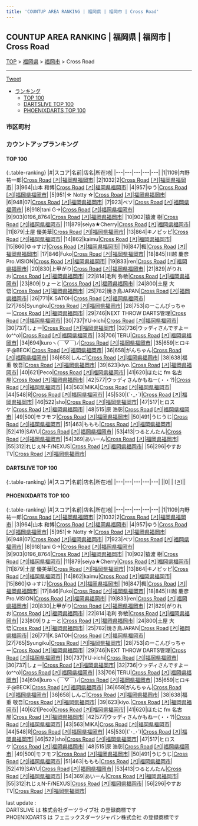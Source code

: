 ```yaml
---
title: 'COUNTUP AREA RANKING | 福岡県 | 福岡市 | Cross Road'
---
```

## COUNTUP AREA RANKING | 福岡県 | 福岡市 | Cross Road

[TOP](/darts/rank/) > [福岡県](/darts/rank/福岡県/) > [福岡市](/darts/rank/福岡県/福岡市/) > Cross Road

___

<a href="https://twitter.com/share?ref_src=twsrc%5Etfw" data-text="COUNTUP AREA RANKING | 福岡県福岡市Cross Road" class="twitter-share-button" data-hashtags="DARTSLIVE,PHOENIXDARTS,darts,ダーツ" data-show-count="false">Tweet</a>

* [ランキング](#カウントアップランキング)
    * [TOP 100](#top-100)
    * [DARTSLIVE TOP 100](#dartslive-top-100)
    * [PHOENIXDARTS TOP 100](#phoenixdarts-top-100)

### 市区町村

<ul>

</ul>

### カウントアップランキング

#### TOP 100



{:.table-ranking}
|#|スコア|名前|店名|所在地|
|---|---|---|---|---|
|1|1109|<span class="rank-name-pd"><span class="pro-icon-pd"></span>内野 祐一郎</span>|<a href="/darts/rank/shops/6622.html">Cross Road</a> <a href="https://vs.phoenixdarts.com/jp/shop/shopDetailInfo/s_6622?s_seq=6622">[↗]</a>|<a href="/darts/rank/福岡県/福岡市">福岡県福岡市</a>|
|2|1032|<span class="rank-name-pd">2</span>|<a href="/darts/rank/shops/6622.html">Cross Road</a> <a href="https://vs.phoenixdarts.com/jp/shop/shopDetailInfo/s_6622?s_seq=6622">[↗]</a>|<a href="/darts/rank/福岡県/福岡市">福岡県福岡市</a>|
|3|964|<span class="rank-name-pd"><span class="pro-icon-pd"></span>山本 和博</span>|<a href="/darts/rank/shops/6622.html">Cross Road</a> <a href="https://vs.phoenixdarts.com/jp/shop/shopDetailInfo/s_6622?s_seq=6622">[↗]</a>|<a href="/darts/rank/福岡県/福岡市">福岡県福岡市</a>|
|4|957|<span class="rank-name-pd">ゆう</span>|<a href="/darts/rank/shops/6622.html">Cross Road</a> <a href="https://vs.phoenixdarts.com/jp/shop/shopDetailInfo/s_6622?s_seq=6622">[↗]</a>|<a href="/darts/rank/福岡県/福岡市">福岡県福岡市</a>|
|5|951|<span class="rank-name-pd">☆ Notty ☆</span>|<a href="/darts/rank/shops/6622.html">Cross Road</a> <a href="https://vs.phoenixdarts.com/jp/shop/shopDetailInfo/s_6622?s_seq=6622">[↗]</a>|<a href="/darts/rank/福岡県/福岡市">福岡県福岡市</a>|
|6|948|<span class="rank-name-pd">07</span>|<a href="/darts/rank/shops/6622.html">Cross Road</a> <a href="https://vs.phoenixdarts.com/jp/shop/shopDetailInfo/s_6622?s_seq=6622">[↗]</a>|<a href="/darts/rank/福岡県/福岡市">福岡県福岡市</a>|
|7|923|<span class="rank-name-pd">ベソ</span>|<a href="/darts/rank/shops/6622.html">Cross Road</a> <a href="https://vs.phoenixdarts.com/jp/shop/shopDetailInfo/s_6622?s_seq=6622">[↗]</a>|<a href="/darts/rank/福岡県/福岡市">福岡県福岡市</a>|
|8|918|<span class="rank-name-pd">tani G→</span>|<a href="/darts/rank/shops/6622.html">Cross Road</a> <a href="https://vs.phoenixdarts.com/jp/shop/shopDetailInfo/s_6622?s_seq=6622">[↗]</a>|<a href="/darts/rank/福岡県/福岡市">福岡県福岡市</a>|
|9|903|<span class="rank-name-pd">0196_8764</span>|<a href="/darts/rank/shops/6622.html">Cross Road</a> <a href="https://vs.phoenixdarts.com/jp/shop/shopDetailInfo/s_6622?s_seq=6622">[↗]</a>|<a href="/darts/rank/福岡県/福岡市">福岡県福岡市</a>|
|10|902|<span class="rank-name-pd"><span class="pro-icon-pd"></span>猿渡 樹</span>|<a href="/darts/rank/shops/6622.html">Cross Road</a> <a href="https://vs.phoenixdarts.com/jp/shop/shopDetailInfo/s_6622?s_seq=6622">[↗]</a>|<a href="/darts/rank/福岡県/福岡市">福岡県福岡市</a>|
|11|879|<span class="rank-name-pd">seiya★Cherry</span>|<a href="/darts/rank/shops/6622.html">Cross Road</a> <a href="https://vs.phoenixdarts.com/jp/shop/shopDetailInfo/s_6622?s_seq=6622">[↗]</a>|<a href="/darts/rank/福岡県/福岡市">福岡県福岡市</a>|
|11|879|<span class="rank-name-pd"><span class="pro-icon-pd"></span>土屋 優美華</span>|<a href="/darts/rank/shops/6622.html">Cross Road</a> <a href="https://vs.phoenixdarts.com/jp/shop/shopDetailInfo/s_6622?s_seq=6622">[↗]</a>|<a href="/darts/rank/福岡県/福岡市">福岡県福岡市</a>|
|13|864|<span class="rank-name-pd">キノピッピ</span>|<a href="/darts/rank/shops/6622.html">Cross Road</a> <a href="https://vs.phoenixdarts.com/jp/shop/shopDetailInfo/s_6622?s_seq=6622">[↗]</a>|<a href="/darts/rank/福岡県/福岡市">福岡県福岡市</a>|
|14|862|<span class="rank-name-pd">kaimu</span>|<a href="/darts/rank/shops/6622.html">Cross Road</a> <a href="https://vs.phoenixdarts.com/jp/shop/shopDetailInfo/s_6622?s_seq=6622">[↗]</a>|<a href="/darts/rank/福岡県/福岡市">福岡県福岡市</a>|
|15|860|<span class="rank-name-pd">ゆ→すけ</span>|<a href="/darts/rank/shops/6622.html">Cross Road</a> <a href="https://vs.phoenixdarts.com/jp/shop/shopDetailInfo/s_6622?s_seq=6622">[↗]</a>|<a href="/darts/rank/福岡県/福岡市">福岡県福岡市</a>|
|16|847|<span class="rank-name-pd">楓</span>|<a href="/darts/rank/shops/6622.html">Cross Road</a> <a href="https://vs.phoenixdarts.com/jp/shop/shopDetailInfo/s_6622?s_seq=6622">[↗]</a>|<a href="/darts/rank/福岡県/福岡市">福岡県福岡市</a>|
|17|846|<span class="rank-name-pd">Fuko</span>|<a href="/darts/rank/shops/6622.html">Cross Road</a> <a href="https://vs.phoenixdarts.com/jp/shop/shopDetailInfo/s_6622?s_seq=6622">[↗]</a>|<a href="/darts/rank/福岡県/福岡市">福岡県福岡市</a>|
|18|845|<span class="rank-name-pd">川越 慶彦 Pro.VISION</span>|<a href="/darts/rank/shops/6622.html">Cross Road</a> <a href="https://vs.phoenixdarts.com/jp/shop/shopDetailInfo/s_6622?s_seq=6622">[↗]</a>|<a href="/darts/rank/福岡県/福岡市">福岡県福岡市</a>|
|19|833|<span class="rank-name-pd">ren</span>|<a href="/darts/rank/shops/6622.html">Cross Road</a> <a href="https://vs.phoenixdarts.com/jp/shop/shopDetailInfo/s_6622?s_seq=6622">[↗]</a>|<a href="/darts/rank/福岡県/福岡市">福岡県福岡市</a>|
|20|830|<span class="rank-name-pd">上甲がり</span>|<a href="/darts/rank/shops/6622.html">Cross Road</a> <a href="https://vs.phoenixdarts.com/jp/shop/shopDetailInfo/s_6622?s_seq=6622">[↗]</a>|<a href="/darts/rank/福岡県/福岡市">福岡県福岡市</a>|
|21|829|<span class="rank-name-pd">がりれお</span>|<a href="/darts/rank/shops/6622.html">Cross Road</a> <a href="https://vs.phoenixdarts.com/jp/shop/shopDetailInfo/s_6622?s_seq=6622">[↗]</a>|<a href="/darts/rank/福岡県/福岡市">福岡県福岡市</a>|
|22|814|<span class="rank-name-pd">毛利 弥敏</span>|<a href="/darts/rank/shops/6622.html">Cross Road</a> <a href="https://vs.phoenixdarts.com/jp/shop/shopDetailInfo/s_6622?s_seq=6622">[↗]</a>|<a href="/darts/rank/福岡県/福岡市">福岡県福岡市</a>|
|23|809|<span class="rank-name-pd">りょーと</span>|<a href="/darts/rank/shops/6622.html">Cross Road</a> <a href="https://vs.phoenixdarts.com/jp/shop/shopDetailInfo/s_6622?s_seq=6622">[↗]</a>|<a href="/darts/rank/福岡県/福岡市">福岡県福岡市</a>|
|24|800|<span class="rank-name-pd"><span class="pro-icon-pd"></span>土屋 大悟</span>|<a href="/darts/rank/shops/6622.html">Cross Road</a> <a href="https://vs.phoenixdarts.com/jp/shop/shopDetailInfo/s_6622?s_seq=6622">[↗]</a>|<a href="/darts/rank/福岡県/福岡市">福岡県福岡市</a>|
|25|782|<span class="rank-name-pd">焼き鳥JAPAN</span>|<a href="/darts/rank/shops/6622.html">Cross Road</a> <a href="https://vs.phoenixdarts.com/jp/shop/shopDetailInfo/s_6622?s_seq=6622">[↗]</a>|<a href="/darts/rank/福岡県/福岡市">福岡県福岡市</a>|
|26|771|<span class="rank-name-pd">K.SATOH</span>|<a href="/darts/rank/shops/6622.html">Cross Road</a> <a href="https://vs.phoenixdarts.com/jp/shop/shopDetailInfo/s_6622?s_seq=6622">[↗]</a>|<a href="/darts/rank/福岡県/福岡市">福岡県福岡市</a>|
|27|765|<span class="rank-name-pd">Syungiku</span>|<a href="/darts/rank/shops/6622.html">Cross Road</a> <a href="https://vs.phoenixdarts.com/jp/shop/shopDetailInfo/s_6622?s_seq=6622">[↗]</a>|<a href="/darts/rank/福岡県/福岡市">福岡県福岡市</a>|
|28|753|<span class="rank-name-pd">のーこんぴっちゃー</span>|<a href="/darts/rank/shops/6622.html">Cross Road</a> <a href="https://vs.phoenixdarts.com/jp/shop/shopDetailInfo/s_6622?s_seq=6622">[↗]</a>|<a href="/darts/rank/福岡県/福岡市">福岡県福岡市</a>|
|29|746|<span class="rank-name-pd">NEXT THROW DARTS管理</span>|<a href="/darts/rank/shops/6622.html">Cross Road</a> <a href="https://vs.phoenixdarts.com/jp/shop/shopDetailInfo/s_6622?s_seq=6622">[↗]</a>|<a href="/darts/rank/福岡県/福岡市">福岡県福岡市</a>|
|30|737|<span class="rank-name-pd">YU→ichi</span>|<a href="/darts/rank/shops/6622.html">Cross Road</a> <a href="https://vs.phoenixdarts.com/jp/shop/shopDetailInfo/s_6622?s_seq=6622">[↗]</a>|<a href="/darts/rank/福岡県/福岡市">福岡県福岡市</a>|
|30|737|<span class="rank-name-pd">しょー</span>|<a href="/darts/rank/shops/6622.html">Cross Road</a> <a href="https://vs.phoenixdarts.com/jp/shop/shopDetailInfo/s_6622?s_seq=6622">[↗]</a>|<a href="/darts/rank/福岡県/福岡市">福岡県福岡市</a>|
|32|736|<span class="rank-name-pd">ウッディさんですよー(o^^o)</span>|<a href="/darts/rank/shops/6622.html">Cross Road</a> <a href="https://vs.phoenixdarts.com/jp/shop/shopDetailInfo/s_6622?s_seq=6622">[↗]</a>|<a href="/darts/rank/福岡県/福岡市">福岡県福岡市</a>|
|33|706|<span class="rank-name-pd">TERU</span>|<a href="/darts/rank/shops/6622.html">Cross Road</a> <a href="https://vs.phoenixdarts.com/jp/shop/shopDetailInfo/s_6622?s_seq=6622">[↗]</a>|<a href="/darts/rank/福岡県/福岡市">福岡県福岡市</a>|
|34|694|<span class="rank-name-pd">kuroヽ(￣▽￣)ﾉ</span>|<a href="/darts/rank/shops/6622.html">Cross Road</a> <a href="https://vs.phoenixdarts.com/jp/shop/shopDetailInfo/s_6622?s_seq=6622">[↗]</a>|<a href="/darts/rank/福岡県/福岡市">福岡県福岡市</a>|
|35|659|<span class="rank-name-pd">ヒロキチ@BECK</span>|<a href="/darts/rank/shops/6622.html">Cross Road</a> <a href="https://vs.phoenixdarts.com/jp/shop/shopDetailInfo/s_6622?s_seq=6622">[↗]</a>|<a href="/darts/rank/福岡県/福岡市">福岡県福岡市</a>|
|36|658|<span class="rank-name-pd">がんちゃん</span>|<a href="/darts/rank/shops/6622.html">Cross Road</a> <a href="https://vs.phoenixdarts.com/jp/shop/shopDetailInfo/s_6622?s_seq=6622">[↗]</a>|<a href="/darts/rank/福岡県/福岡市">福岡県福岡市</a>|
|36|658|<span class="rank-name-pd">しんご</span>|<a href="/darts/rank/shops/6622.html">Cross Road</a> <a href="https://vs.phoenixdarts.com/jp/shop/shopDetailInfo/s_6622?s_seq=6622">[↗]</a>|<a href="/darts/rank/福岡県/福岡市">福岡県福岡市</a>|
|38|638|<span class="rank-name-pd"><span class="pro-icon-pd"></span>福重 敬吾</span>|<a href="/darts/rank/shops/6622.html">Cross Road</a> <a href="https://vs.phoenixdarts.com/jp/shop/shopDetailInfo/s_6622?s_seq=6622">[↗]</a>|<a href="/darts/rank/福岡県/福岡市">福岡県福岡市</a>|
|39|623|<span class="rank-name-pd">kiyo.</span>|<a href="/darts/rank/shops/6622.html">Cross Road</a> <a href="https://vs.phoenixdarts.com/jp/shop/shopDetailInfo/s_6622?s_seq=6622">[↗]</a>|<a href="/darts/rank/福岡県/福岡市">福岡県福岡市</a>|
|40|621|<span class="rank-name-pd">Peco</span>|<a href="/darts/rank/shops/6622.html">Cross Road</a> <a href="https://vs.phoenixdarts.com/jp/shop/shopDetailInfo/s_6622?s_seq=6622">[↗]</a>|<a href="/darts/rank/福岡県/福岡市">福岡県福岡市</a>|
|41|620|<span class="rank-name-pd">ほたに fm 名古屋</span>|<a href="/darts/rank/shops/6622.html">Cross Road</a> <a href="https://vs.phoenixdarts.com/jp/shop/shopDetailInfo/s_6622?s_seq=6622">[↗]</a>|<a href="/darts/rank/福岡県/福岡市">福岡県福岡市</a>|
|42|577|<span class="rank-name-pd">ウッディさんかもねー(・・?)</span>|<a href="/darts/rank/shops/6622.html">Cross Road</a> <a href="https://vs.phoenixdarts.com/jp/shop/shopDetailInfo/s_6622?s_seq=6622">[↗]</a>|<a href="/darts/rank/福岡県/福岡市">福岡県福岡市</a>|
|43|563|<span class="rank-name-pd">MIKA</span>|<a href="/darts/rank/shops/6622.html">Cross Road</a> <a href="https://vs.phoenixdarts.com/jp/shop/shopDetailInfo/s_6622?s_seq=6622">[↗]</a>|<a href="/darts/rank/福岡県/福岡市">福岡県福岡市</a>|
|44|548|<span class="rank-name-pd">R</span>|<a href="/darts/rank/shops/6622.html">Cross Road</a> <a href="https://vs.phoenixdarts.com/jp/shop/shopDetailInfo/s_6622?s_seq=6622">[↗]</a>|<a href="/darts/rank/福岡県/福岡市">福岡県福岡市</a>|
|45|530|<span class="rank-name-pd">(´･_･`)</span>|<a href="/darts/rank/shops/6622.html">Cross Road</a> <a href="https://vs.phoenixdarts.com/jp/shop/shopDetailInfo/s_6622?s_seq=6622">[↗]</a>|<a href="/darts/rank/福岡県/福岡市">福岡県福岡市</a>|
|46|522|<span class="rank-name-pd">sho</span>|<a href="/darts/rank/shops/6622.html">Cross Road</a> <a href="https://vs.phoenixdarts.com/jp/shop/shopDetailInfo/s_6622?s_seq=6622">[↗]</a>|<a href="/darts/rank/福岡県/福岡市">福岡県福岡市</a>|
|47|517|<span class="rank-name-pd">ヒロスケ</span>|<a href="/darts/rank/shops/6622.html">Cross Road</a> <a href="https://vs.phoenixdarts.com/jp/shop/shopDetailInfo/s_6622?s_seq=6622">[↗]</a>|<a href="/darts/rank/福岡県/福岡市">福岡県福岡市</a>|
|48|515|<span class="rank-name-pd"><span class="pro-icon-pd"></span>原 浩彰</span>|<a href="/darts/rank/shops/6622.html">Cross Road</a> <a href="https://vs.phoenixdarts.com/jp/shop/shopDetailInfo/s_6622?s_seq=6622">[↗]</a>|<a href="/darts/rank/福岡県/福岡市">福岡県福岡市</a>|
|49|500|<span class="rank-name-pd">モフモフ</span>|<a href="/darts/rank/shops/6622.html">Cross Road</a> <a href="https://vs.phoenixdarts.com/jp/shop/shopDetailInfo/s_6622?s_seq=6622">[↗]</a>|<a href="/darts/rank/福岡県/福岡市">福岡県福岡市</a>|
|50|491|<span class="rank-name-pd">うじうじ</span>|<a href="/darts/rank/shops/6622.html">Cross Road</a> <a href="https://vs.phoenixdarts.com/jp/shop/shopDetailInfo/s_6622?s_seq=6622">[↗]</a>|<a href="/darts/rank/福岡県/福岡市">福岡県福岡市</a>|
|51|463|<span class="rank-name-pd">ももも</span>|<a href="/darts/rank/shops/6622.html">Cross Road</a> <a href="https://vs.phoenixdarts.com/jp/shop/shopDetailInfo/s_6622?s_seq=6622">[↗]</a>|<a href="/darts/rank/福岡県/福岡市">福岡県福岡市</a>|
|52|419|<span class="rank-name-pd">SAYU</span>|<a href="/darts/rank/shops/6622.html">Cross Road</a> <a href="https://vs.phoenixdarts.com/jp/shop/shopDetailInfo/s_6622?s_seq=6622">[↗]</a>|<a href="/darts/rank/福岡県/福岡市">福岡県福岡市</a>|
|53|413|<span class="rank-name-pd">つるとんたん</span>|<a href="/darts/rank/shops/6622.html">Cross Road</a> <a href="https://vs.phoenixdarts.com/jp/shop/shopDetailInfo/s_6622?s_seq=6622">[↗]</a>|<a href="/darts/rank/福岡県/福岡市">福岡県福岡市</a>|
|54|369|<span class="rank-name-pd">あいーん</span>|<a href="/darts/rank/shops/6622.html">Cross Road</a> <a href="https://vs.phoenixdarts.com/jp/shop/shopDetailInfo/s_6622?s_seq=6622">[↗]</a>|<a href="/darts/rank/福岡県/福岡市">福岡県福岡市</a>|
|55|312|<span class="rank-name-pd">れじぇN-F/NEXUS</span>|<a href="/darts/rank/shops/6622.html">Cross Road</a> <a href="https://vs.phoenixdarts.com/jp/shop/shopDetailInfo/s_6622?s_seq=6622">[↗]</a>|<a href="/darts/rank/福岡県/福岡市">福岡県福岡市</a>|
|56|296|<span class="rank-name-pd">やすおTV</span>|<a href="/darts/rank/shops/6622.html">Cross Road</a> <a href="https://vs.phoenixdarts.com/jp/shop/shopDetailInfo/s_6622?s_seq=6622">[↗]</a>|<a href="/darts/rank/福岡県/福岡市">福岡県福岡市</a>|


#### DARTSLIVE TOP 100



{:.table-ranking}
|#|スコア|名前|店名|所在地|
|---|---|---|---|---|
||0|<span class="rank-name-dl"> </span>|<a href="/darts/rank/shops/.html"></a> <a href="">[↗]</a>|<a href="/darts/rank//"></a>|


#### PHOENIXDARTS TOP 100



{:.table-ranking}
|#|スコア|名前|店名|所在地|
|---|---|---|---|---|
|1|1109|<span class="rank-name-pd"><span class="pro-icon-pd"></span>内野 祐一郎</span>|<a href="/darts/rank/shops/6622.html">Cross Road</a> <a href="https://vs.phoenixdarts.com/jp/shop/shopDetailInfo/s_6622?s_seq=6622">[↗]</a>|<a href="/darts/rank/福岡県/福岡市">福岡県福岡市</a>|
|2|1032|<span class="rank-name-pd">2</span>|<a href="/darts/rank/shops/6622.html">Cross Road</a> <a href="https://vs.phoenixdarts.com/jp/shop/shopDetailInfo/s_6622?s_seq=6622">[↗]</a>|<a href="/darts/rank/福岡県/福岡市">福岡県福岡市</a>|
|3|964|<span class="rank-name-pd"><span class="pro-icon-pd"></span>山本 和博</span>|<a href="/darts/rank/shops/6622.html">Cross Road</a> <a href="https://vs.phoenixdarts.com/jp/shop/shopDetailInfo/s_6622?s_seq=6622">[↗]</a>|<a href="/darts/rank/福岡県/福岡市">福岡県福岡市</a>|
|4|957|<span class="rank-name-pd">ゆう</span>|<a href="/darts/rank/shops/6622.html">Cross Road</a> <a href="https://vs.phoenixdarts.com/jp/shop/shopDetailInfo/s_6622?s_seq=6622">[↗]</a>|<a href="/darts/rank/福岡県/福岡市">福岡県福岡市</a>|
|5|951|<span class="rank-name-pd">☆ Notty ☆</span>|<a href="/darts/rank/shops/6622.html">Cross Road</a> <a href="https://vs.phoenixdarts.com/jp/shop/shopDetailInfo/s_6622?s_seq=6622">[↗]</a>|<a href="/darts/rank/福岡県/福岡市">福岡県福岡市</a>|
|6|948|<span class="rank-name-pd">07</span>|<a href="/darts/rank/shops/6622.html">Cross Road</a> <a href="https://vs.phoenixdarts.com/jp/shop/shopDetailInfo/s_6622?s_seq=6622">[↗]</a>|<a href="/darts/rank/福岡県/福岡市">福岡県福岡市</a>|
|7|923|<span class="rank-name-pd">ベソ</span>|<a href="/darts/rank/shops/6622.html">Cross Road</a> <a href="https://vs.phoenixdarts.com/jp/shop/shopDetailInfo/s_6622?s_seq=6622">[↗]</a>|<a href="/darts/rank/福岡県/福岡市">福岡県福岡市</a>|
|8|918|<span class="rank-name-pd">tani G→</span>|<a href="/darts/rank/shops/6622.html">Cross Road</a> <a href="https://vs.phoenixdarts.com/jp/shop/shopDetailInfo/s_6622?s_seq=6622">[↗]</a>|<a href="/darts/rank/福岡県/福岡市">福岡県福岡市</a>|
|9|903|<span class="rank-name-pd">0196_8764</span>|<a href="/darts/rank/shops/6622.html">Cross Road</a> <a href="https://vs.phoenixdarts.com/jp/shop/shopDetailInfo/s_6622?s_seq=6622">[↗]</a>|<a href="/darts/rank/福岡県/福岡市">福岡県福岡市</a>|
|10|902|<span class="rank-name-pd"><span class="pro-icon-pd"></span>猿渡 樹</span>|<a href="/darts/rank/shops/6622.html">Cross Road</a> <a href="https://vs.phoenixdarts.com/jp/shop/shopDetailInfo/s_6622?s_seq=6622">[↗]</a>|<a href="/darts/rank/福岡県/福岡市">福岡県福岡市</a>|
|11|879|<span class="rank-name-pd">seiya★Cherry</span>|<a href="/darts/rank/shops/6622.html">Cross Road</a> <a href="https://vs.phoenixdarts.com/jp/shop/shopDetailInfo/s_6622?s_seq=6622">[↗]</a>|<a href="/darts/rank/福岡県/福岡市">福岡県福岡市</a>|
|11|879|<span class="rank-name-pd"><span class="pro-icon-pd"></span>土屋 優美華</span>|<a href="/darts/rank/shops/6622.html">Cross Road</a> <a href="https://vs.phoenixdarts.com/jp/shop/shopDetailInfo/s_6622?s_seq=6622">[↗]</a>|<a href="/darts/rank/福岡県/福岡市">福岡県福岡市</a>|
|13|864|<span class="rank-name-pd">キノピッピ</span>|<a href="/darts/rank/shops/6622.html">Cross Road</a> <a href="https://vs.phoenixdarts.com/jp/shop/shopDetailInfo/s_6622?s_seq=6622">[↗]</a>|<a href="/darts/rank/福岡県/福岡市">福岡県福岡市</a>|
|14|862|<span class="rank-name-pd">kaimu</span>|<a href="/darts/rank/shops/6622.html">Cross Road</a> <a href="https://vs.phoenixdarts.com/jp/shop/shopDetailInfo/s_6622?s_seq=6622">[↗]</a>|<a href="/darts/rank/福岡県/福岡市">福岡県福岡市</a>|
|15|860|<span class="rank-name-pd">ゆ→すけ</span>|<a href="/darts/rank/shops/6622.html">Cross Road</a> <a href="https://vs.phoenixdarts.com/jp/shop/shopDetailInfo/s_6622?s_seq=6622">[↗]</a>|<a href="/darts/rank/福岡県/福岡市">福岡県福岡市</a>|
|16|847|<span class="rank-name-pd">楓</span>|<a href="/darts/rank/shops/6622.html">Cross Road</a> <a href="https://vs.phoenixdarts.com/jp/shop/shopDetailInfo/s_6622?s_seq=6622">[↗]</a>|<a href="/darts/rank/福岡県/福岡市">福岡県福岡市</a>|
|17|846|<span class="rank-name-pd">Fuko</span>|<a href="/darts/rank/shops/6622.html">Cross Road</a> <a href="https://vs.phoenixdarts.com/jp/shop/shopDetailInfo/s_6622?s_seq=6622">[↗]</a>|<a href="/darts/rank/福岡県/福岡市">福岡県福岡市</a>|
|18|845|<span class="rank-name-pd">川越 慶彦 Pro.VISION</span>|<a href="/darts/rank/shops/6622.html">Cross Road</a> <a href="https://vs.phoenixdarts.com/jp/shop/shopDetailInfo/s_6622?s_seq=6622">[↗]</a>|<a href="/darts/rank/福岡県/福岡市">福岡県福岡市</a>|
|19|833|<span class="rank-name-pd">ren</span>|<a href="/darts/rank/shops/6622.html">Cross Road</a> <a href="https://vs.phoenixdarts.com/jp/shop/shopDetailInfo/s_6622?s_seq=6622">[↗]</a>|<a href="/darts/rank/福岡県/福岡市">福岡県福岡市</a>|
|20|830|<span class="rank-name-pd">上甲がり</span>|<a href="/darts/rank/shops/6622.html">Cross Road</a> <a href="https://vs.phoenixdarts.com/jp/shop/shopDetailInfo/s_6622?s_seq=6622">[↗]</a>|<a href="/darts/rank/福岡県/福岡市">福岡県福岡市</a>|
|21|829|<span class="rank-name-pd">がりれお</span>|<a href="/darts/rank/shops/6622.html">Cross Road</a> <a href="https://vs.phoenixdarts.com/jp/shop/shopDetailInfo/s_6622?s_seq=6622">[↗]</a>|<a href="/darts/rank/福岡県/福岡市">福岡県福岡市</a>|
|22|814|<span class="rank-name-pd">毛利 弥敏</span>|<a href="/darts/rank/shops/6622.html">Cross Road</a> <a href="https://vs.phoenixdarts.com/jp/shop/shopDetailInfo/s_6622?s_seq=6622">[↗]</a>|<a href="/darts/rank/福岡県/福岡市">福岡県福岡市</a>|
|23|809|<span class="rank-name-pd">りょーと</span>|<a href="/darts/rank/shops/6622.html">Cross Road</a> <a href="https://vs.phoenixdarts.com/jp/shop/shopDetailInfo/s_6622?s_seq=6622">[↗]</a>|<a href="/darts/rank/福岡県/福岡市">福岡県福岡市</a>|
|24|800|<span class="rank-name-pd"><span class="pro-icon-pd"></span>土屋 大悟</span>|<a href="/darts/rank/shops/6622.html">Cross Road</a> <a href="https://vs.phoenixdarts.com/jp/shop/shopDetailInfo/s_6622?s_seq=6622">[↗]</a>|<a href="/darts/rank/福岡県/福岡市">福岡県福岡市</a>|
|25|782|<span class="rank-name-pd">焼き鳥JAPAN</span>|<a href="/darts/rank/shops/6622.html">Cross Road</a> <a href="https://vs.phoenixdarts.com/jp/shop/shopDetailInfo/s_6622?s_seq=6622">[↗]</a>|<a href="/darts/rank/福岡県/福岡市">福岡県福岡市</a>|
|26|771|<span class="rank-name-pd">K.SATOH</span>|<a href="/darts/rank/shops/6622.html">Cross Road</a> <a href="https://vs.phoenixdarts.com/jp/shop/shopDetailInfo/s_6622?s_seq=6622">[↗]</a>|<a href="/darts/rank/福岡県/福岡市">福岡県福岡市</a>|
|27|765|<span class="rank-name-pd">Syungiku</span>|<a href="/darts/rank/shops/6622.html">Cross Road</a> <a href="https://vs.phoenixdarts.com/jp/shop/shopDetailInfo/s_6622?s_seq=6622">[↗]</a>|<a href="/darts/rank/福岡県/福岡市">福岡県福岡市</a>|
|28|753|<span class="rank-name-pd">のーこんぴっちゃー</span>|<a href="/darts/rank/shops/6622.html">Cross Road</a> <a href="https://vs.phoenixdarts.com/jp/shop/shopDetailInfo/s_6622?s_seq=6622">[↗]</a>|<a href="/darts/rank/福岡県/福岡市">福岡県福岡市</a>|
|29|746|<span class="rank-name-pd">NEXT THROW DARTS管理</span>|<a href="/darts/rank/shops/6622.html">Cross Road</a> <a href="https://vs.phoenixdarts.com/jp/shop/shopDetailInfo/s_6622?s_seq=6622">[↗]</a>|<a href="/darts/rank/福岡県/福岡市">福岡県福岡市</a>|
|30|737|<span class="rank-name-pd">YU→ichi</span>|<a href="/darts/rank/shops/6622.html">Cross Road</a> <a href="https://vs.phoenixdarts.com/jp/shop/shopDetailInfo/s_6622?s_seq=6622">[↗]</a>|<a href="/darts/rank/福岡県/福岡市">福岡県福岡市</a>|
|30|737|<span class="rank-name-pd">しょー</span>|<a href="/darts/rank/shops/6622.html">Cross Road</a> <a href="https://vs.phoenixdarts.com/jp/shop/shopDetailInfo/s_6622?s_seq=6622">[↗]</a>|<a href="/darts/rank/福岡県/福岡市">福岡県福岡市</a>|
|32|736|<span class="rank-name-pd">ウッディさんですよー(o^^o)</span>|<a href="/darts/rank/shops/6622.html">Cross Road</a> <a href="https://vs.phoenixdarts.com/jp/shop/shopDetailInfo/s_6622?s_seq=6622">[↗]</a>|<a href="/darts/rank/福岡県/福岡市">福岡県福岡市</a>|
|33|706|<span class="rank-name-pd">TERU</span>|<a href="/darts/rank/shops/6622.html">Cross Road</a> <a href="https://vs.phoenixdarts.com/jp/shop/shopDetailInfo/s_6622?s_seq=6622">[↗]</a>|<a href="/darts/rank/福岡県/福岡市">福岡県福岡市</a>|
|34|694|<span class="rank-name-pd">kuroヽ(￣▽￣)ﾉ</span>|<a href="/darts/rank/shops/6622.html">Cross Road</a> <a href="https://vs.phoenixdarts.com/jp/shop/shopDetailInfo/s_6622?s_seq=6622">[↗]</a>|<a href="/darts/rank/福岡県/福岡市">福岡県福岡市</a>|
|35|659|<span class="rank-name-pd">ヒロキチ@BECK</span>|<a href="/darts/rank/shops/6622.html">Cross Road</a> <a href="https://vs.phoenixdarts.com/jp/shop/shopDetailInfo/s_6622?s_seq=6622">[↗]</a>|<a href="/darts/rank/福岡県/福岡市">福岡県福岡市</a>|
|36|658|<span class="rank-name-pd">がんちゃん</span>|<a href="/darts/rank/shops/6622.html">Cross Road</a> <a href="https://vs.phoenixdarts.com/jp/shop/shopDetailInfo/s_6622?s_seq=6622">[↗]</a>|<a href="/darts/rank/福岡県/福岡市">福岡県福岡市</a>|
|36|658|<span class="rank-name-pd">しんご</span>|<a href="/darts/rank/shops/6622.html">Cross Road</a> <a href="https://vs.phoenixdarts.com/jp/shop/shopDetailInfo/s_6622?s_seq=6622">[↗]</a>|<a href="/darts/rank/福岡県/福岡市">福岡県福岡市</a>|
|38|638|<span class="rank-name-pd"><span class="pro-icon-pd"></span>福重 敬吾</span>|<a href="/darts/rank/shops/6622.html">Cross Road</a> <a href="https://vs.phoenixdarts.com/jp/shop/shopDetailInfo/s_6622?s_seq=6622">[↗]</a>|<a href="/darts/rank/福岡県/福岡市">福岡県福岡市</a>|
|39|623|<span class="rank-name-pd">kiyo.</span>|<a href="/darts/rank/shops/6622.html">Cross Road</a> <a href="https://vs.phoenixdarts.com/jp/shop/shopDetailInfo/s_6622?s_seq=6622">[↗]</a>|<a href="/darts/rank/福岡県/福岡市">福岡県福岡市</a>|
|40|621|<span class="rank-name-pd">Peco</span>|<a href="/darts/rank/shops/6622.html">Cross Road</a> <a href="https://vs.phoenixdarts.com/jp/shop/shopDetailInfo/s_6622?s_seq=6622">[↗]</a>|<a href="/darts/rank/福岡県/福岡市">福岡県福岡市</a>|
|41|620|<span class="rank-name-pd">ほたに fm 名古屋</span>|<a href="/darts/rank/shops/6622.html">Cross Road</a> <a href="https://vs.phoenixdarts.com/jp/shop/shopDetailInfo/s_6622?s_seq=6622">[↗]</a>|<a href="/darts/rank/福岡県/福岡市">福岡県福岡市</a>|
|42|577|<span class="rank-name-pd">ウッディさんかもねー(・・?)</span>|<a href="/darts/rank/shops/6622.html">Cross Road</a> <a href="https://vs.phoenixdarts.com/jp/shop/shopDetailInfo/s_6622?s_seq=6622">[↗]</a>|<a href="/darts/rank/福岡県/福岡市">福岡県福岡市</a>|
|43|563|<span class="rank-name-pd">MIKA</span>|<a href="/darts/rank/shops/6622.html">Cross Road</a> <a href="https://vs.phoenixdarts.com/jp/shop/shopDetailInfo/s_6622?s_seq=6622">[↗]</a>|<a href="/darts/rank/福岡県/福岡市">福岡県福岡市</a>|
|44|548|<span class="rank-name-pd">R</span>|<a href="/darts/rank/shops/6622.html">Cross Road</a> <a href="https://vs.phoenixdarts.com/jp/shop/shopDetailInfo/s_6622?s_seq=6622">[↗]</a>|<a href="/darts/rank/福岡県/福岡市">福岡県福岡市</a>|
|45|530|<span class="rank-name-pd">(´･_･`)</span>|<a href="/darts/rank/shops/6622.html">Cross Road</a> <a href="https://vs.phoenixdarts.com/jp/shop/shopDetailInfo/s_6622?s_seq=6622">[↗]</a>|<a href="/darts/rank/福岡県/福岡市">福岡県福岡市</a>|
|46|522|<span class="rank-name-pd">sho</span>|<a href="/darts/rank/shops/6622.html">Cross Road</a> <a href="https://vs.phoenixdarts.com/jp/shop/shopDetailInfo/s_6622?s_seq=6622">[↗]</a>|<a href="/darts/rank/福岡県/福岡市">福岡県福岡市</a>|
|47|517|<span class="rank-name-pd">ヒロスケ</span>|<a href="/darts/rank/shops/6622.html">Cross Road</a> <a href="https://vs.phoenixdarts.com/jp/shop/shopDetailInfo/s_6622?s_seq=6622">[↗]</a>|<a href="/darts/rank/福岡県/福岡市">福岡県福岡市</a>|
|48|515|<span class="rank-name-pd"><span class="pro-icon-pd"></span>原 浩彰</span>|<a href="/darts/rank/shops/6622.html">Cross Road</a> <a href="https://vs.phoenixdarts.com/jp/shop/shopDetailInfo/s_6622?s_seq=6622">[↗]</a>|<a href="/darts/rank/福岡県/福岡市">福岡県福岡市</a>|
|49|500|<span class="rank-name-pd">モフモフ</span>|<a href="/darts/rank/shops/6622.html">Cross Road</a> <a href="https://vs.phoenixdarts.com/jp/shop/shopDetailInfo/s_6622?s_seq=6622">[↗]</a>|<a href="/darts/rank/福岡県/福岡市">福岡県福岡市</a>|
|50|491|<span class="rank-name-pd">うじうじ</span>|<a href="/darts/rank/shops/6622.html">Cross Road</a> <a href="https://vs.phoenixdarts.com/jp/shop/shopDetailInfo/s_6622?s_seq=6622">[↗]</a>|<a href="/darts/rank/福岡県/福岡市">福岡県福岡市</a>|
|51|463|<span class="rank-name-pd">ももも</span>|<a href="/darts/rank/shops/6622.html">Cross Road</a> <a href="https://vs.phoenixdarts.com/jp/shop/shopDetailInfo/s_6622?s_seq=6622">[↗]</a>|<a href="/darts/rank/福岡県/福岡市">福岡県福岡市</a>|
|52|419|<span class="rank-name-pd">SAYU</span>|<a href="/darts/rank/shops/6622.html">Cross Road</a> <a href="https://vs.phoenixdarts.com/jp/shop/shopDetailInfo/s_6622?s_seq=6622">[↗]</a>|<a href="/darts/rank/福岡県/福岡市">福岡県福岡市</a>|
|53|413|<span class="rank-name-pd">つるとんたん</span>|<a href="/darts/rank/shops/6622.html">Cross Road</a> <a href="https://vs.phoenixdarts.com/jp/shop/shopDetailInfo/s_6622?s_seq=6622">[↗]</a>|<a href="/darts/rank/福岡県/福岡市">福岡県福岡市</a>|
|54|369|<span class="rank-name-pd">あいーん</span>|<a href="/darts/rank/shops/6622.html">Cross Road</a> <a href="https://vs.phoenixdarts.com/jp/shop/shopDetailInfo/s_6622?s_seq=6622">[↗]</a>|<a href="/darts/rank/福岡県/福岡市">福岡県福岡市</a>|
|55|312|<span class="rank-name-pd">れじぇN-F/NEXUS</span>|<a href="/darts/rank/shops/6622.html">Cross Road</a> <a href="https://vs.phoenixdarts.com/jp/shop/shopDetailInfo/s_6622?s_seq=6622">[↗]</a>|<a href="/darts/rank/福岡県/福岡市">福岡県福岡市</a>|
|56|296|<span class="rank-name-pd">やすおTV</span>|<a href="/darts/rank/shops/6622.html">Cross Road</a> <a href="https://vs.phoenixdarts.com/jp/shop/shopDetailInfo/s_6622?s_seq=6622">[↗]</a>|<a href="/darts/rank/福岡県/福岡市">福岡県福岡市</a>|


<div class="footer border-top border-gray-light mt-5 pt-3 text-right text-gray">
    last update : <span style="font-weight: italic" id="foot_last_modified"></span><br />
    DARTSLIVE は 株式会社ダーツライブ社 の登録商標です<br />
    PHOENIXDARTS は フェニックスダーツジャパン株式会社 の登録商標です<br />
</div>

<script src="https://cdnjs.cloudflare.com/ajax/libs/jquery.tablesorter/2.31.3/js/jquery.tablesorter.min.js" integrity="sha512-qzgd5cYSZcosqpzpn7zF2ZId8f/8CHmFKZ8j7mU4OUXTNRd5g+ZHBPsgKEwoqxCtdQvExE5LprwwPAgoicguNg==" crossorigin="anonymous" referrerpolicy="no-referrer"></script>
<link rel="stylesheet" href="https://cdnjs.cloudflare.com/ajax/libs/jquery.tablesorter/2.31.3/css/theme.default.min.css" integrity="sha512-wghhOJkjQX0Lh3NSWvNKeZ0ZpNn+SPVXX1Qyc9OCaogADktxrBiBdKGDoqVUOyhStvMBmJQ8ZdMHiR3wuEq8+w==" crossorigin="anonymous" referrerpolicy="no-referrer" />
<script>
$(function() {
    $(".table-ranking").tablesorter({sortList:[[0, 0]]});
    $("#foot_last_modified").text(formatDate(new Date(document.lastModified), 'yyyy-MM-dd HH:mm:ss'));
});
</script>

<script async src="https://platform.twitter.com/widgets.js" charset="utf-8"></script>